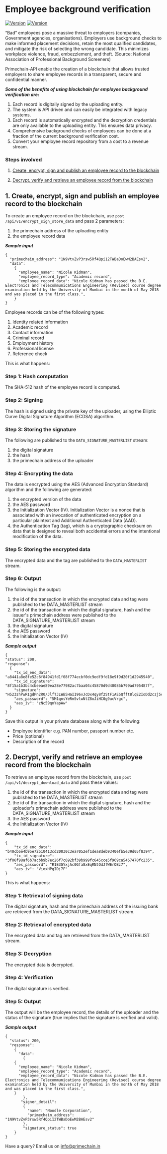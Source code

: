 # Employee background verification

[![Version](https://img.shields.io/badge/TRADE--Chain-v%201.0-brightgreen.svg)](https://github.com/Primechain/primechain-api-docs/blob/master/docs/usecases/trade_chain.md) [![Version](https://img.shields.io/badge/Contact-Primechain-blue.svg)](http://www.primechaintech.com/contactus.php)

“Bad” employees pose a massive threat to employers (companies, Government agencies, organisations). Employers use background checks to make informed placement decisions, retain the most qualified candidates, and mitigate the risk of selecting the wrong candidate. This minimizes workplace violence, fraud, embezzlement, and theft. (Source: National Association of Professional Background Screeners)

Primechain-API enable the creation of a blockchain that allows trusted employers to share employee records in a transparent, secure and confidential manner. 

***Some of the benefits of using blockchain for employee background verification are:***   
1. Each record is digitally signed by the uploading entity.
2. The system is API driven and can easily be integrated with legacy systems.
3. Each record is automatically encrypted and the decryption credentials are only available to the uploading entity. This ensures data privacy.
4. Comprehensive background checks of employees can be done at a fraction of the current background verification cost. 
5. Convert your employee record repository from a cost to a revenue stream. 

### Steps involved

1. [Create, encrypt, sign and publish an employee record to the blockchain](#1-create-encrypt-sign-and-publish-an-employee-record-to-the-blockchain)

2. [Decrypt, verify and retrieve an employee record from the blockchain](#2-decrypt-verify-and-retrieve-an-employee-record-from-the-blockchain)


## 1. Create, encrypt, sign and publish an employee record to the blockchain
To create an employee record on the blockchain, use `post /api/v1/encrypt_sign_store_data` and pass 2 parameters: 
1. the primechain address of the uploading entity
2. the employee record data 

***Sample input***
```
{
  "primechain_address": "1N9VtvZvP3rsw5Rf4Qpi12TWBaDoEwM2BAEsv2",
  "data": 
    {
      "employee_name": "Nicole Kidman",
      "employee_record_type": "Academic record",
      "employee_record_data": "Nicole Kidman has passed the B.E. Electronics and Telecommunications Engineering (Revised) course degree examination held by the University of Mumbai in the month of May 2018 and was placed in the first class.",
    }
}
```

Employee records can be of the following types:
1. Identity related information
2. Academic record
3. Contact information
4. Criminal record
5. Employment history
6. Professional license
7. Reference check

This is what happens:   

### Step 1: Hash computation
The SHA-512 hash of the employee record is computed.

### Step 2: Signing
The hash is signed using the private key of the uploader, using the Elliptic Curve Digital Signature Algorithm (ECDSA) algorithm.

### Step 3: Storing the signature
The following are published to the `DATA_SIGNATURE_MASTERLIST` stream:
1. the digital signature
2. the hash
3. the primechain address of the uploader

### Step 4: Encrypting the data
The data is encrypted using the AES (Advanced Encryption Standard) algorithm and the following are generated: 
1. the encrypted version of the data
2. the AES password
3. the Initialization Vector (IV). Initialization Vector is a nonce that is associated with an invocation of authenticated encryption on a particular plaintext and Additional Authenticated Data (AAD).   
4. the Authentication Tag (tag), which is a cryptographic checksum on data that is designed to reveal both accidental errors and the intentional modification of the data.

### Step 5: Storing the encrypted data
The encrypted data and the tag are published to the `DATA_MASTERLIST` stream.

### Step 6: Output 
The following is the output:
1. the id of the transaction in which the encrypted data and tag were published to the DATA_MASTERLIST stream
2. the id of the transaction in which the digital signature, hash and the issuer's primechain address were published to the DATA_SIGNATURE_MASTERLIST stream
3. the digital signature
3. the AES password
4. the Initialization Vector (IV)

***Sample output***
```
{
"status": 200,
"response": 
  {
    "tx_id_enc_data": "a8441a8e8fe52c6f84941fd1f08f774ecbf0dc9edf9fd18e9f9d20f1d2945940",
    "tx_id_signature": "8f15a1b3bc4cbeeae89ea28e77982ac7baa04c45870d9d40086b799ad795487f",
    "signature": "H523zhPwR1gdPn2R0/JlfTJLWB5HaII96vJcDx4qy8f2StF1AE6Qfft8lqE2IoDd2czj5cW8i9ZJLaWXu7KkEyE=",
    "aes_password": "5M1qnsYeRmSvlwNtZ8oJiHC0g9ucVrgc",
    "aes_iv": "zNc59qnYapAw"
  }
}
```
Save this output in your private database along with the following:

* Employee identifier e.g. PAN number, passport number etc.
* Price (optional)
* Description of the record

## 2. Decrypt, verify and retrieve an employee record from the blockchain
To retrieve an employee record from the blockchain, use `post /api/v1/decrypt_download_data` and pass these values:
1. the id of the transaction in which the encrypted data and tag were published to the DATA_MASTERLIST stream
2. the id of the transaction in which the digital signature, hash and the uploader's primechain address were published to the DATA_SIGNATURE_MASTERLIST stream
3. the AES password
4. the Initialization Vector (IV)

***Sample input***
```
{
    "tx_id_enc_data": "b40cb6e4b95e72510413cd20030c3ea7052ef1dea8deb9340efb5e39d05f8394",
    "tx_id_signature": "3f06f98af6b7acbb9b7ec26f7c692bf39b999fc645cce5f969ca5467470fc235",
    "aes_password": "R1E3GYxjAc0Gfa8xEqRNtOdJfWErOBz7",
    "aes_iv": "VioxHPgIDj7F"
}
```
This is what happens:   

### Step 1: Retrieval of signing data 
The digital signature, hash and the primechain address of the issuing bank are retrieved from the DATA_SIGNATURE_MASTERLIST stream.

### Step 2: Retrieval of encrypted data 
The encrypted data and tag are retrieved from the DATA_MASTERLIST stream.

### Step 3: Decryption
The encrypted data is decrypted.

### Step 4: Verification
The digital signature is verified.

### Step 5: Output
The output will be the employee record, the details of the uploader and the status of the signature (true implies that the signature is verified and valid).

***Sample output***
```
{
  "status": 200,
  "response": 
    {
      "data": 
        {
    {
      "employee_name": "Nicole Kidman",
      "employee_record_type": "Academic record",
      "employee_record_data": "Nicole Kidman has passed the B.E. Electronics and Telecommunications Engineering (Revised) course degree examination held by the University of Mumbai in the month of May 2018 and was placed in the first class.",
    }
        },
       "signer_detail": 
        {
          "name": "Noodle Corporation",
          "primechain_address": "1N9VtvZvP3rsw5Rf4Qpi12TWBaDoEwM2BAEsv2"
        },
        "signature_status": true
    }
}
```

Have a query? Email us on info@primechain.in



